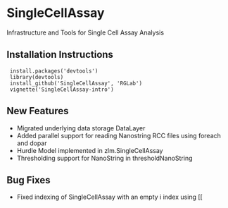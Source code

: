 SingleCellAssay
===============

Infrastructure and Tools for Single Cell Assay Analysis


Installation Instructions
------------
     install.packages('devtools')
     library(devtools)
     install_github('SingleCellAssay', 'RGLab')
     vignette('SingleCellAssay-intro')


New Features 
------------
- Migrated underlying data storage DataLayer
- Added parallel support for reading Nanostring RCC files using foreach and dopar
- Hurdle Model implemented in zlm.SingleCellAssay
- Thresholding support for NanoString in thresholdNanoString

Bug Fixes
----------
- Fixed indexing of SingleCellAssay with an empty i index using [[

